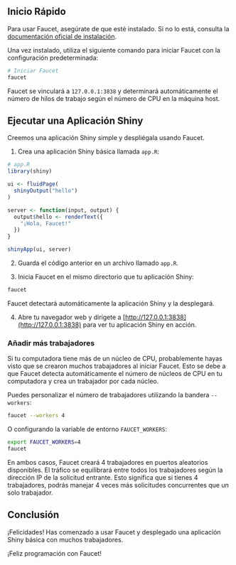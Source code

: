 ## Inicio Rápido

Para usar Faucet, asegúrate de que esté instalado. Si no lo está, consulta la [documentación oficial de instalación](#link-to-installation-docs).

Una vez instalado, utiliza el siguiente comando para iniciar Faucet con la configuración predeterminada:

```bash
# Iniciar Faucet
faucet
```

Faucet se vinculará a `127.0.0.1:3838` y determinará automáticamente el número de hilos de trabajo según el número de CPU en la máquina host.

## Ejecutar una Aplicación Shiny

Creemos una aplicación Shiny simple y despliégala usando Faucet.

1. Crea una aplicación Shiny básica llamada `app.R`:

```R
# app.R
library(shiny)

ui <- fluidPage(
  shinyOutput("hello")
)

server <- function(input, output) {
  output$hello <- renderText({
    "¡Hola, Faucet!"
  })
}

shinyApp(ui, server)
```

2. Guarda el código anterior en un archivo llamado `app.R`.

3. Inicia Faucet en el mismo directorio que tu aplicación Shiny:

```bash
faucet
```

Faucet detectará automáticamente la aplicación Shiny y la desplegará.

4. Abre tu navegador web y dirígete a [http://127.0.0.1:3838](http://127.0.0.1:3838) para ver tu aplicación Shiny en acción.

### Añadir más trabajadores

Si tu computadora tiene más de un núcleo de CPU, probablemente hayas visto que se crearon muchos trabajadores al iniciar Faucet. Esto se debe a que Faucet detecta automáticamente el número de núcleos de CPU en tu computadora y crea un trabajador por cada núcleo.

Puedes personalizar el número de trabajadores utilizando la bandera `--workers`:

```bash
faucet --workers 4
```

O configurando la variable de entorno `FAUCET_WORKERS`:

```bash
export FAUCET_WORKERS=4
faucet
```

En ambos casos, Faucet creará 4 trabajadores en puertos aleatorios disponibles. El tráfico se equilibrará entre todos los trabajadores según la dirección IP de la solicitud entrante. Esto significa que si tienes 4 trabajadores, podrás manejar 4 veces más solicitudes concurrentes que un solo trabajador.

## Conclusión

¡Felicidades! Has comenzado a usar Faucet y desplegado una aplicación Shiny básica con muchos trabajadores.

¡Feliz programación con Faucet!
